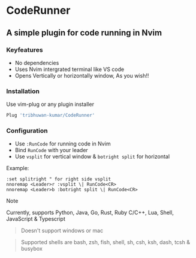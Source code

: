 # CodeRunner
## A simple plugin for code running in Nvim

### Keyfeatures
- No dependencies
- Uses Nvim intergrated terminal like VS code
- Opens Vertically or horizontally window, As you wish!!

### Installation
Use vim-plug or any plugin installer
```bash
Plug 'tribhuwan-kumar/CodeRunner'
```
### Configuration
- Use `:RunCode` for running code in Nvim
- Bind `RunCode` with your leader
- Use `vsplit` for vertical window & `botright split` for horizontal

Example:
```vim
:set splitright " for right side vsplit
nnoremap <Leader>r :vsplit \| RunCode<CR>
nnoremap <Leader>b :botright split \| RunCode<CR>
```

> [!NOTE]
> Currently, supports Python, Java, Go, Rust, Ruby C/C++, Lua, Shell, JavaScript & Typescript

> Doesn't support windows or mac

> Supported shells are bash, zsh, fish, shell, sh, csh, ksh, dash, tcsh & busybox
